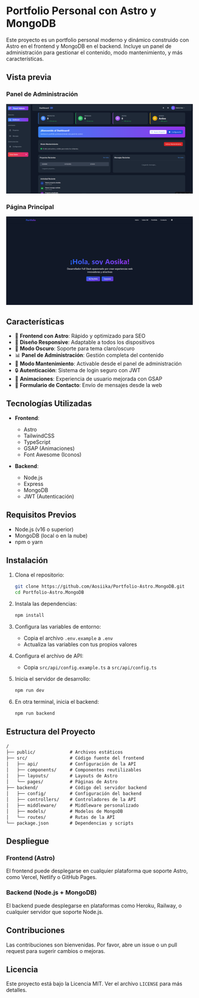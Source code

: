 # Portfolio Personal con Astro y MongoDB

Este proyecto es un portfolio personal moderno y dinámico construido con Astro en el frontend y MongoDB en el backend. Incluye un panel de administración para gestionar el contenido, modo mantenimiento, y más características.

## Vista previa

### Panel de Administración
![Panel de Administración](https://github.com/Aosiika/Portfolio-Astro.MongoDB/raw/main/public/screenshots/admin-panel.png)

### Página Principal
![Página Principal](https://github.com/Aosiika/Portfolio-Astro.MongoDB/raw/main/public/screenshots/home-page.png)

## Características

- 🚀 **Frontend con Astro**: Rápido y optimizado para SEO
- 🎨 **Diseño Responsive**: Adaptable a todos los dispositivos
- 🌙 **Modo Oscuro**: Soporte para tema claro/oscuro
- 📊 **Panel de Administración**: Gestión completa del contenido
- 🔧 **Modo Mantenimiento**: Activable desde el panel de administración
- 🔒 **Autenticación**: Sistema de login seguro con JWT
- 📱 **Animaciones**: Experiencia de usuario mejorada con GSAP
- 📝 **Formulario de Contacto**: Envío de mensajes desde la web

## Tecnologías Utilizadas

- **Frontend**:
  - Astro
  - TailwindCSS
  - TypeScript
  - GSAP (Animaciones)
  - Font Awesome (Iconos)

- **Backend**:
  - Node.js
  - Express
  - MongoDB
  - JWT (Autenticación)

## Requisitos Previos

- Node.js (v16 o superior)
- MongoDB (local o en la nube)
- npm o yarn

## Instalación

1. Clona el repositorio:
   ```bash
   git clone https://github.com/Aosiika/Portfolio-Astro.MongoDB.git
   cd Portfolio-Astro.MongoDB
   ```

2. Instala las dependencias:
   ```bash
   npm install
   ```

3. Configura las variables de entorno:
   - Copia el archivo `.env.example` a `.env`
   - Actualiza las variables con tus propios valores

4. Configura el archivo de API:
   - Copia `src/api/config.example.ts` a `src/api/config.ts`

5. Inicia el servidor de desarrollo:
   ```bash
   npm run dev
   ```

6. En otra terminal, inicia el backend:
   ```bash
   npm run backend
   ```

## Estructura del Proyecto

```
/
├── public/             # Archivos estáticos
├── src/                # Código fuente del frontend
│   ├── api/            # Configuración de la API
│   ├── components/     # Componentes reutilizables
│   ├── layouts/        # Layouts de Astro
│   └── pages/          # Páginas de Astro
├── backend/            # Código del servidor backend
│   ├── config/         # Configuración del backend
│   ├── controllers/    # Controladores de la API
│   ├── middleware/     # Middleware personalizado
│   ├── models/         # Modelos de MongoDB
│   └── routes/         # Rutas de la API
└── package.json        # Dependencias y scripts
```

## Despliegue

### Frontend (Astro)
El frontend puede desplegarse en cualquier plataforma que soporte Astro, como Vercel, Netlify o GitHub Pages.

### Backend (Node.js + MongoDB)
El backend puede desplegarse en plataformas como Heroku, Railway, o cualquier servidor que soporte Node.js.

## Contribuciones

Las contribuciones son bienvenidas. Por favor, abre un issue o un pull request para sugerir cambios o mejoras.

## Licencia

Este proyecto está bajo la Licencia MIT. Ver el archivo `LICENSE` para más detalles.
